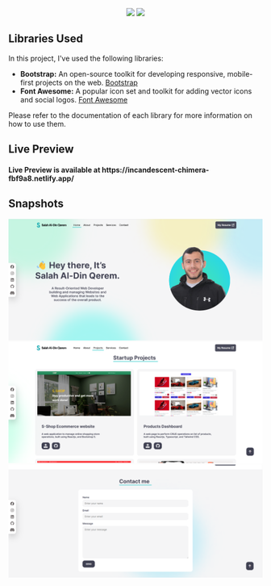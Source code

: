 <p align="center">
    <img src="https://user-images.githubusercontent.com/62269745/174906065-7bb63e14-879a-4740-849c-0821697aeec2.png#gh-light-mode-only" width="40%">
    <img src="https://user-images.githubusercontent.com/62269745/174906068-aad23112-20fe-4ec8-877f-3ee1d9ec0a69.png#gh-dark-mode-only" width="40%">
</p>

## Libraries Used

In this project, I've used the following libraries:

- **Bootstrap:** An open-source toolkit for developing responsive, mobile-first projects on the web. [Bootstrap](https://getbootstrap.com/)
- **Font Awesome:** A popular icon set and toolkit for adding vector icons and social logos. [Font Awesome](https://fontawesome.com/)

Please refer to the documentation of each library for more information on how to use them.

## Live Preview

<h4 align="left">Live Preview is available at https://incandescent-chimera-fbf9a8.netlify.app/</h4>

## Snapshots

<img src="./assets/readme images/home-page.png" alt="home page"/>
<img src="./assets/readme images/projects.png" alt="my projects"/>
<img src="./assets/readme images/contact-me.png" alt="conatct form"/>
